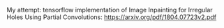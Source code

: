 My attempt: tensorflow implementation of Image Inpainting for Irregular Holes Using Partial Convolutions: https://arxiv.org/pdf/1804.07723v2.pdf
